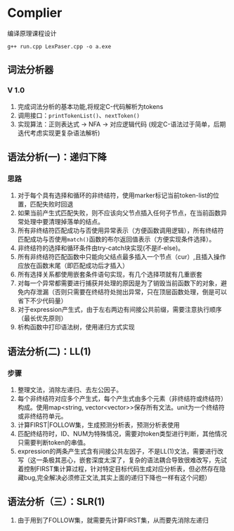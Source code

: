 # Complier
编译原理课程设计

`g++ run.cpp LexPaser.cpp -o a.exe`

## 词法分析器
### V 1.0
1. 完成词法分析的基本功能,将规定C-代码解析为tokens
2. 调用接口：`printTokenList()`、`nextToken()`
3. 实现算法：正则表达式 -> NFA -> 对应逻辑代码 (规定C-语法过于简单，后期迭代考虑实现更复杂语法解析)

## 语法分析(一)：递归下降
### 思路
1. 对于每个具有选择和循环的非终结符，使用marker标记当前token-list的位置，匹配失败时回退
2. 如果当前产生式匹配失败，则不应该向父节点插入任何子节点，在当前函数异常处理中要清理掉落单的结点。
3. 所有非终结符匹配成功与否使用异常表示（方便函数调用逻辑），所有终结符匹配成功与否使用`match()`函数的布尔返回值表示（方便实现条件选择）。
4. 非终结符的选择和循环条件由try-catch块实现(不是if-else)。
5. 所有非终结符匹配函数中只能向父结点最多插入一个节点（cur）,且插入操作应放在函数末尾（即匹配成功后才插入）
6. 所有选择关系都使用嵌套条件语句实现，有几个选择项就有几重嵌套
7. 对每一个异常都需要进行捕获并处理的原因是为了销毁当前函数下的对象，避免内存泄漏（否则只需要在终结符处抛出异常，只在顶层函数处理，倒是可以省下不少代码量）
8. 对于expression产生式，由于左右两边有间接公共前缀，需要注意执行顺序（最长优先原则）
9. 析构函数中打印语法树，使用递归方式实现

## 语法分析(二)：LL(1)
### 步骤
1. 整理文法，消除左递归、去左公因子。
2. 每个非终结符对应多个产生式，每个产生式由多个元素（非终结符或终结符）构成。使用map<string, vector<vector<unit>>>保存所有文法。unit为一个终结符或非终结符单元。
3. 计算FIRST|FOLLOW集，生成预测分析表，预测分析表使用
4. 匹配终结符时，ID、NUM为特殊情况，需要对token类型进行判断，其他情况只需要判断token的串值。
5. expression的两条产生式含有间接公共左因子，不是LL(1)文法，需要进行改写（这一条极其恶心，嵌套深度太深了，复杂的语法耦合导致很难改写，先试着控制FIRST集计算过程，针对特定目标代码生成对应分析表，但必然存在隐藏bug,完全解决必须修正文法,其实上面的递归下降也一样有这个问题）

## 语法分析（三）：SLR(1)
1. 由于用到了FOLLOW集，就需要先计算FIRST集，从而要先消除左递归

